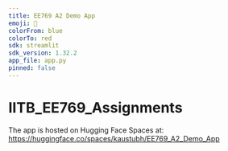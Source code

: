 ```yaml
---
title: EE769 A2 Demo App
emoji: 👀
colorFrom: blue
colorTo: red
sdk: streamlit
sdk_version: 1.32.2
app_file: app.py
pinned: false
---
```


# IITB_EE769_Assignments
The app is hosted on Hugging Face Spaces at: https://huggingface.co/spaces/kaustubh/EE769_A2_Demo_App




